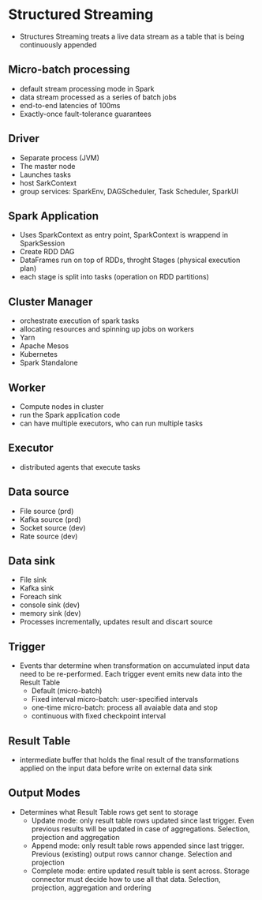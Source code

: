 # Structured Streaming
- Structures Streaming treats a live data stream as a table that is being continuously appended

## Micro-batch processing
- default stream processing mode in Spark
- data stream processed as a series of batch jobs
- end-to-end latencies of 100ms
- Exactly-once fault-tolerance guarantees

## Driver
- Separate process (JVM)
- The master node
- Launches tasks
- host SarkContext
- group services: SparkEnv, DAGScheduler, Task Scheduler, SparkUI

## Spark Application
- Uses SparkContext as entry point, SparkContext is wrappend in SparkSession
- Create RDD DAG
- DataFrames run on top of RDDs, throght Stages (physical execution plan)
- each stage is split into tasks (operation on RDD partitions)

## Cluster Manager
- orchestrate execution of spark tasks
- allocating resources and spinning up jobs on workers
- Yarn
- Apache Mesos
- Kubernetes
- Spark Standalone

## Worker
- Compute nodes in cluster
- run the Spark application code
- can have multiple executors, who can run multiple tasks

## Executor
- distributed agents that execute tasks

## Data source
- File source (prd)
- Kafka source (prd)
- Socket source (dev)
- Rate source (dev)

## Data sink
- File sink
- Kafka sink
- Foreach sink
- console sink (dev)
- memory sink (dev)
- Processes incrementally, updates result and discart source

## Trigger
- Events thar determine when transformation on accumulated input data need to be re-performed. Each trigger event emits new data into the Result Table
    - Default (micro-batch)
    - Fixed interval micro-batch: user-specified intervals
    - one-time micro-batch: process all avaiable data and stop
    - continuous with fixed checkpoint interval

## Result Table
- intermediate buffer that holds the final result of the transformations applied on the input data before write on external data sink

## Output Modes
- Determines what Result Table rows get sent to storage
    - Update mode: only result table rows updated since last trigger. Even previous results will be updated in case of aggregations. Selection, projection and aggregation
    - Append mode: only result table rows appended since last trigger. Previous (existing) output rows cannor change. Selection and projection
    - Complete mode: entire updated result table is sent across. Storage connector must decide how to use all that data. Selection, projection, aggregation and ordering